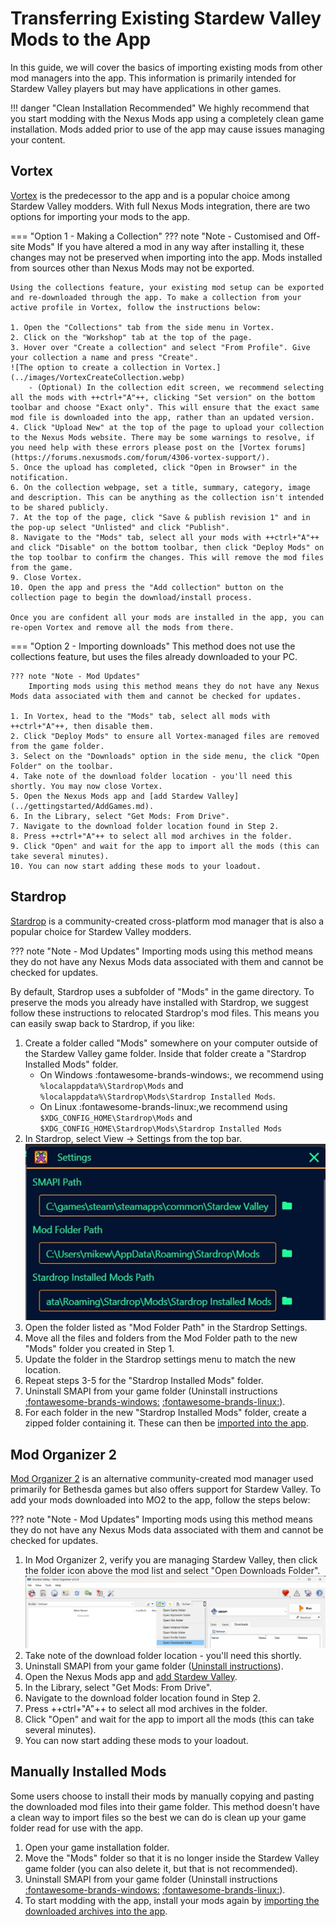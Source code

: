 # Transferring Existing Stardew Valley Mods to the App

In this guide, we will cover the basics of importing existing mods from other mod managers into the app. This information is primarily intended for Stardew Valley players but may have applications in other games. 

!!! danger "Clean Installation Recommended"
    We highly recommend that you start modding with the Nexus Mods app using a completely clean game installation. Mods added prior to use of the app may cause issues managing your content.

## Vortex
[Vortex](https://www.nexusmods.com/site/mods/1) is the predecessor to the app and is a popular choice among Stardew Valley modders. With full Nexus Mods integration, there are two options for importing your mods to the app. 

=== "Option 1 - Making a Collection"
    ??? note "Note - Customised and Off-site Mods"
        If you have altered a mod in any way after installing it, these changes may not be preserved when importing into the app. Mods installed from sources other than Nexus Mods may not be exported. 

    Using the collections feature, your existing mod setup can be exported and re-downloaded through the app. To make a collection from your active profile in Vortex, follow the instructions below:

    1. Open the "Collections" tab from the side menu in Vortex.
    2. Click on the "Workshop" tab at the top of the page. 
    3. Hover over "Create a collection" and select "From Profile". Give your collection a name and press "Create". 
    ![The option to create a collection in Vortex.](../images/VortexCreateCollection.webp)
        - (Optional) In the collection edit screen, we recommend selecting all the mods with ++ctrl+"A"++, clicking "Set version" on the bottom toolbar and choose "Exact only". This will ensure that the exact same mod file is downloaded into the app, rather than an updated version. 
    4. Click "Upload New" at the top of the page to upload your collection to the Nexus Mods website. There may be some warnings to resolve, if you need help with these errors please post on the [Vortex forums](https://forums.nexusmods.com/forum/4306-vortex-support/).
    5. Once the upload has completed, click "Open in Browser" in the notification.
    6. On the collection webpage, set a title, summary, category, image and description. This can be anything as the collection isn't intended to be shared publicly. 
    7. At the top of the page, click "Save & publish revision 1" and in the pop-up select "Unlisted" and click "Publish". 
    8. Navigate to the "Mods" tab, select all your mods with ++ctrl+"A"++ and click "Disable" on the bottom toolbar, then click "Deploy Mods" on the top toolbar to confirm the changes. This will remove the mod files from the game.
    9. Close Vortex.
    10. Open the app and press the "Add collection" button on the collection page to begin the download/install process.

    Once you are confident all your mods are installed in the app, you can re-open Vortex and remove all the mods from there.

=== "Option 2 - Importing downloads"
    This method does not use the collections feature, but uses the files already downloaded to your PC. 

    ??? note "Note - Mod Updates"
        Importing mods using this method means they do not have any Nexus Mods data associated with them and cannot be checked for updates.

    1. In Vortex, head to the "Mods" tab, select all mods with ++ctrl+"A"++, then disable them.
    2. Click "Deploy Mods" to ensure all Vortex-managed files are removed from the game folder. 
    3. Select on the "Downloads" option in the side menu, the click "Open Folder" on the toolbar. 
    4. Take note of the download folder location - you'll need this shortly. You may now close Vortex.
    5. Open the Nexus Mods app and [add Stardew Valley](../gettingstarted/AddGames.md).
    6. In the Library, select "Get Mods: From Drive".
    7. Navigate to the download folder location found in Step 2.
    8. Press ++ctrl+"A"++ to select all mod archives in the folder.
    9. Click "Open" and wait for the app to import all the mods (this can take several minutes).
    10. You can now start adding these mods to your loadout.


## Stardrop
[Stardrop](https://www.nexusmods.com/stardewvalley/mods/10455) is a community-created cross-platform mod manager that is also a popular choice for Stardew Valley modders. 

??? note "Note - Mod Updates"
    Importing mods using this method means they do not have any Nexus Mods data associated with them and cannot be checked for updates.

By default, Stardrop uses a subfolder of "Mods" in the game directory. To preserve the mods you already have installed with Stardrop, we suggest follow these instructions to relocated Stardrop's mod files. This means you can easily swap back to Stardrop, if you like:

1. Create a folder called "Mods" somewhere on your computer outside of the Stardew Valley game folder. Inside that folder create a "Stardrop Installed Mods" folder.
    - On Windows :fontawesome-brands-windows:, we recommend using `%localappdata%\Stardrop\Mods` and `%localappdata%\Stardrop\Mods\Stardrop Installed Mods`.
    - On Linux :fontawesome-brands-linux:,we recommend using `$XDG_CONFIG_HOME\Stardrop\Mods` and `$XDG_CONFIG_HOME\Stardrop\Mods\Stardrop Installed Mods`
2. In Stardrop, select View -> Settings from the top bar.
![The Stardrop settings popup.](../images/StardropSettings.webp)
3. Open the folder listed as "Mod Folder Path" in the Stardrop Settings.
4. Move all the files and folders from the Mod Folder path to the new "Mods" folder you created in Step 1. 
5. Update the folder in the Stardrop settings menu to match the new location.
6. Repeat steps 3-5 for the "Stardrop Installed Mods" folder.
7. Uninstall SMAPI from your game folder (Uninstall instructions [:fontawesome-brands-windows:](https://stardewvalleywiki.com/Modding:Installing_SMAPI_on_Windows#Uninstall) [:fontawesome-brands-linux:](https://stardewvalleywiki.com/Modding:Installing_SMAPI_on_Linux#Uninstall)).
8. For each folder in the new "Stardrop Installed Mods" folder, create a zipped folder containing it. These can then be [imported into the app](./DownloadAMod.md#adding-a-mod-to-the-library-manually).

## Mod Organizer 2
[Mod Organizer 2](https://www.nexusmods.com/skyrimspecialedition/mods/6194) is an alternative community-created mod manager used primarily for Bethesda games but also offers support for Stardew Valley. To add your mods downloaded into MO2 to the app, follow the steps below:

??? note "Note - Mod Updates"
    Importing mods using this method means they do not have any Nexus Mods data associated with them and cannot be checked for updates.

1. In Mod Organizer 2, verify you are managing Stardew Valley, then click the folder icon above the mod list and select "Open Downloads Folder".
    ![The Mod Organizer 2 UI showing the button to open the download folder](../images/MO2DownloadFolder.webp)
2. Take note of the download folder location - you'll need this shortly.
3. Uninstall SMAPI from your game folder ([Uninstall instructions](https://stardewvalleywiki.com/Modding:Installing_SMAPI_on_Windows#Uninstall)).
4. Open the Nexus Mods app and [add Stardew Valley](../gettingstarted/AddGames.md).
5. In the Library, select "Get Mods: From Drive".
6. Navigate to the download folder location found in Step 2.
7. Press ++ctrl+"A"++ to select all mod archives in the folder.
8. Click "Open" and wait for the app to import all the mods (this can take several minutes).
9. You can now start adding these mods to your loadout.

## Manually Installed Mods
Some users choose to install their mods by manually copying and pasting the downloaded mod files into their game folder. This method doesn't have a clean way to import files so the best we can do is clean up your game folder read for use with the app.

1. Open your game installation folder.
2. Move the "Mods" folder so that it is no longer inside the Stardew Valley game folder (you can also delete it, but that is not recommended).
3. Uninstall SMAPI from your game folder (Uninstall instructions [:fontawesome-brands-windows:](https://stardewvalleywiki.com/Modding:Installing_SMAPI_on_Windows#Uninstall) [:fontawesome-brands-linux:](https://stardewvalleywiki.com/Modding:Installing_SMAPI_on_Linux#Uninstall)).
4. To start modding with the app, install your mods again by [importing the downloaded archives into the app](./DownloadAMod.md#adding-a-mod-to-the-library-manually).
